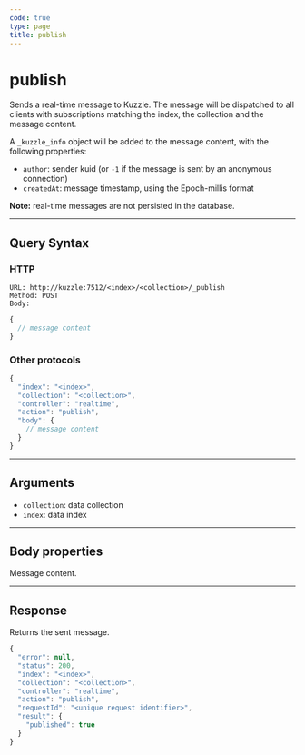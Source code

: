 ```yaml
---
code: true
type: page
title: publish
---
```


# publish

<SinceBadge version="1.0.0" />

Sends a real-time message to Kuzzle. The message will be dispatched to all clients with subscriptions matching the index, the collection and the message content.

A `_kuzzle_info` object will be added to the message content, with the following properties:

- `author`: sender kuid (or `-1` if the message is sent by an anonymous connection)
- `createdAt`: message timestamp, using the Epoch-millis format

**Note:** real-time messages are not persisted in the database.

---

## Query Syntax

### HTTP

```http
URL: http://kuzzle:7512/<index>/<collection>/_publish
Method: POST
Body:
```

```js
{
  // message content
}
```

### Other protocols

```js
{
  "index": "<index>",
  "collection": "<collection>",
  "controller": "realtime",
  "action": "publish",
  "body": {
    // message content
  }
}
```

---

## Arguments

- `collection`: data collection
- `index`: data index

---

## Body properties

Message content.

---

## Response

Returns the sent message.

```javascript
{
  "error": null,
  "status": 200,
  "index": "<index>",
  "collection": "<collection>",
  "controller": "realtime",
  "action": "publish",
  "requestId": "<unique request identifier>",
  "result": {
    "published": true
  }
}
```
